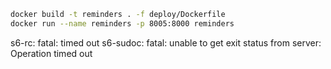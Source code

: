 ```sh
docker build -t reminders . -f deploy/Dockerfile 
docker run --name reminders -p 8005:8000 reminders
```

s6-rc: fatal: timed out
s6-sudoc: fatal: unable to get exit status from server: Operation timed out
